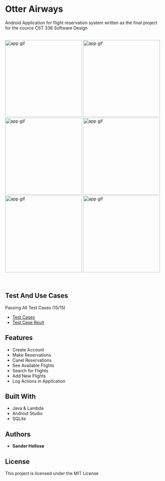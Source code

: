 # Otter Airways
Android Application for flight reservation system written as the final project for the cource CST 338 Software Design
<br>
<br>
<p float="left">
  <img src="https://github.com/sanderhelleso/flightReservationSystem/blob/master/preview/Screenshot_1544675764.png" alt="app gif" width=250>
  <img src="https://github.com/sanderhelleso/flightReservationSystem/blob/master/preview/Screenshot_1544675787.png" alt="app gif" width=250>
  <img src="https://github.com/sanderhelleso/flightReservationSystem/blob/master/preview/Screenshot_1544675817.png" alt="app gif" width=250>
  <img src="https://github.com/sanderhelleso/flightReservationSystem/blob/master/preview/Screenshot_1544675835.png" alt="app gif" width=250>
  <img src="https://github.com/sanderhelleso/flightReservationSystem/blob/master/preview/Screenshot_1544675868.png" alt="app gif" width=250>
  <img src="https://github.com/sanderhelleso/flightReservationSystem/blob/master/preview/Screenshot_1544675872.png" alt="app gif" width=250>
</p>
<br>

## Test And Use Cases
Passing All Test Cases (15/15)
<ul>
  <li><a href="https://github.com/sanderhelleso/flightReservationSystem/blob/master/testcases/project2_part2.pdf">Test Cases</a></li>
  <li><a href="https://github.com/sanderhelleso/flightReservationSystem/blob/master/testcases/project2_part3_testcases_sanderhellesoe.doc.pdf">Test Case Reult</a></li>
</ul>

## Features
* Create Account
* Make Reservations
* Canel Reservations
* See Available Flights
* Search for Flights
* Add New Flights
* Log Actions in Application

## Built With

* Java & Lambda
* Android Studio
* SQLite

## Authors

* **Sander Hellesø**

## License

This project is licensed under the MIT License
